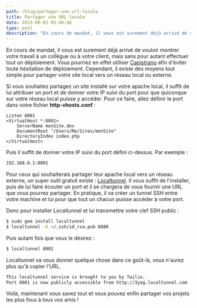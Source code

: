 ```yaml
---
path: /blog/partager-une-url-locale
title: Partager une URL locale
date: 2013-06-03 05:40:46
type: post
description: "En cours de mandat, il vous est surement déjà arrivé de vouloir montrer votre travail à un collègue ou à votre client, mais sans pour autant effectuer tout un déploiement. Il existe, en effet, des moyens tout simple pour partager votre site local vers un réseau local ou externe."
---
```


En cours de mandat, il vous est surement déjà arrivé de vouloir montrer votre travail à un collègue ou à votre client, mais sans pour autant effectuer tout un déploiement. Vous pourriez en effet utiliser [Capistrano](http://www.yago.io/blog/capistrano) afin d'éviter toute hésitation de déploiement. Cependant, il existe des moyens tout simple pour partager votre site local vers un réseau local ou externe.

Si vous souhaitez partagez un site installé sur votre apache local, il suffit de lui attribuer un port et de donner votre IP suivi du port pour que quiconque sur votre réseau local puisse y accéder. Pour ce faire, allez définir le port dans votre fichier **http-vhosts.conf** :

```apacheconf
Listen 8001
<VirtualHost *:8001>
    ServerName monSite.dev
    DocumentRoot "/Users/Me/Sites/monSite"
    DirectoryIndex index.php
</VirtualHost>
```

Puis il suffit de donner votre IP suivi du port défini ci-dessus. Par exemple :
```bash
192.168.0.1:8001
```

Pour ceux qui souhaiterais partager leur apache local vers un réseau externe, un super outil gratuit existe : [Localtunnel](http://progrium.com/localtunnel/). Il vous suffit de l'installer, puis de lui faire écouter un port et il se chargera de vous fournir une URL que vous pourrez partager. En pratique, il va créer un tunnel SSH entre votre machine et lui pour que tout un chacun puisse accéder à votre port.

Donc pour installer Localtunnel et lui transmettre votre clef SSH public :
```bash
$ sudo gem install localtunnel
$ localtunnel -k ~/.ssh/id_rsa.pub 8080
```

Puis autant fois que vous le désirez :
```bash
$ localtunnel 8001
```

Localtunnel va vous donner quelque chose dans ce goût-là, vous n'aurez plus qu'à copier l'URL.
```bash
This localtunnel service is brought to you by Twilio.
Port 8001 is now publicly accessible from http://3yag.localtunnel.com ...
```

Voilà, maintenant vous savez tout et vous pouvez enfin partager vos projets les plus fous à tous vos amis !
